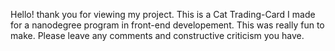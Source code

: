 Hello! thank you for viewing my project. This is a Cat Trading-Card I made for a nanodegree program in front-end developement. This was really fun to make. Please leave any comments and constructive criticism you have. 
